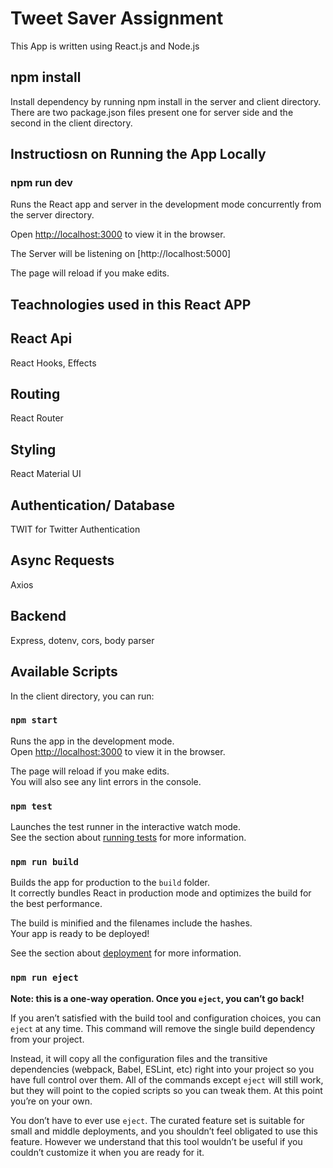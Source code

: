 # Tweet Saver Assignment

This App is written using React.js and Node.js

## npm install

Install dependency by running npm install in the server and client directory. There are two package.json files present one for server side and the second in the client directory.

## Instructiosn on Running the App Locally

### npm run dev

Runs the React app and server in the development mode concurrently from the server directory. <br />

Open [http://localhost:3000](http://localhost:3000) to view it in the browser.

The Server will be listening on [http://localhost:5000]

The page will reload if you make edits.<br />

## Teachnologies used in this React APP

## React Api

React Hooks, Effects

## Routing

React Router

## Styling

React Material UI

## Authentication/ Database

TWIT for Twitter Authentication

## Async Requests

Axios

## Backend

Express, dotenv, cors, body parser

## Available Scripts

In the client directory, you can run:

### `npm start`

Runs the app in the development mode.<br />
Open [http://localhost:3000](http://localhost:3000) to view it in the browser.

The page will reload if you make edits.<br />
You will also see any lint errors in the console.

### `npm test`

Launches the test runner in the interactive watch mode.<br />
See the section about [running tests](https://facebook.github.io/create-react-app/docs/running-tests) for more information.

### `npm run build`

Builds the app for production to the `build` folder.<br />
It correctly bundles React in production mode and optimizes the build for the best performance.

The build is minified and the filenames include the hashes.<br />
Your app is ready to be deployed!

See the section about [deployment](https://facebook.github.io/create-react-app/docs/deployment) for more information.

### `npm run eject`

**Note: this is a one-way operation. Once you `eject`, you can’t go back!**

If you aren’t satisfied with the build tool and configuration choices, you can `eject` at any time. This command will remove the single build dependency from your project.

Instead, it will copy all the configuration files and the transitive dependencies (webpack, Babel, ESLint, etc) right into your project so you have full control over them. All of the commands except `eject` will still work, but they will point to the copied scripts so you can tweak them. At this point you’re on your own.

You don’t have to ever use `eject`. The curated feature set is suitable for small and middle deployments, and you shouldn’t feel obligated to use this feature. However we understand that this tool wouldn’t be useful if you couldn’t customize it when you are ready for it.

